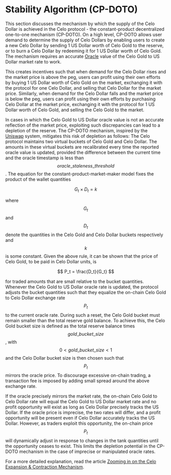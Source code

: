 # Stability Algorithm \(CP-DOTO\)

This section discusses the mechanism by which the supply of the Celo Dollar is achieved in the Celo protocol - the constant-product decentralized one-to-one mechanism (CP-DOTO). On a high level, CP-DOTO allows user demand to determine the supply of Celo Dollars by enabling users to create a new Celo Dollar by sending 1 US Dollar worth of Celo Gold to the reserve, or to burn a Celo Dollar by redeeming it for 1 US Dollar worth of Celo Gold. The mechanism requires an accurate [Oracle](oracles.md) value of the Celo Gold to US Dollar market rate to work.

This creates incentives such that when demand for the Celo Dollar rises and the market price is above the peg, users can profit using their own efforts by buying 1 US Dollar worth of Celo Gold on the market, exchanging it with the protocol for one Celo Dollar, and selling that Celo Dollar for the market price. Similarly, when demand for the Celo Dollar falls and the market price is below the peg, users can profit using their own efforts by purchasing Celo Dollar at the market price, exchanging it with the protocol for 1 US Dollar worth of Celo Gold, and selling the Celo Gold to the market.

In cases in which the Celo Gold to US Dollar oracle value is not an accurate reflection of the market price, exploiting such discrepancies can lead to a depletion of the reserve. The CP-DOTO mechanism, inspired by the [Uniswap](https://uniswap.io/) system, mitigates this risk of depletion as follows: The Celo protocol maintains two virtual buckets of Celo Gold and Celo Dollar. The amounts in these virtual buckets are recalibrated every time the reported oracle value is updated, provided the difference between the current time and the oracle timestamp is less than $$oracle\_staleness\_threshold$$. The equation for the constant-product-market-maker model fixes the product of the wallet quantities

$$
G_t \times D_t = k
$$

where $$G_t$$ and $$D_t$$denote the quantities in the Celo Gold and Celo Dollar buckets respectively and $$k$$ is some constant. Given the above rule, it can be shown that the price of Celo Gold, to be paid in Celo Dollar units, is

$$
P_t = \frac{D_t}{G_t}
$$

for traded amounts that are small relative to the bucket quantities. Whenever the Celo Gold to US Dollar oracle rate is updated, the protocol adjusts the bucket quantities such that they equalize the on-chain Celo Gold to Celo Dollar exchange rate $$P_t$$ to the current oracle rate. During such a reset, the Celo Gold bucket must remain smaller than the total reserve gold balance. To achieve this, the Celo Gold bucket size is defined as the total reserve balance times $$gold\_bucket\_size$$, with $$0<gold\_bucket\_size<1$$ and the Celo Dollar bucket size is then chosen such that $$P_t$$ mirrors the oracle price. To discourage excessive on-chain trading, a transaction fee is imposed by adding small spread around the above exchange rate.

If the oracle precisely mirrors the market rate, the on-chain Celo Gold to Celo Dollar rate will equal the Celo Gold to US Dollar market rate and no profit opportunity will exist as long as Celo Dollar precisely tracks the US Dollar. If the oracle price is imprecise, the two rates will differ, and a profit opportunity will be present even if Celo Dollar accurately tracks the US Dollar. However, as traders exploit this opportunity, the on-chain price $$P_t$$ will dynamically adjust in response to changes in the tank quantities until the opportunity ceases to exist. This limits the depletion potential in the CP-DOTO mechanism in the case of imprecise or manipulated oracle rates.

For a more detailed explanation, read the article [Zooming in on the Celo Expansion & Contraction Mechanism](https://medium.com/celoorg/zooming-in-on-the-celo-expansion-contraction-mechanism-446ca7abe4f "Zooming in on the Celo Expansion & Contraction Mechanism").
